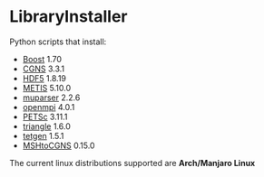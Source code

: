 # LibraryInstaller

Python scripts that install:

- [Boost](https://www.boost.org/) 1.70
- [CGNS](https://cgns.github.io/index.html) 3.3.1
- [HDF5](https://www.hdfgroup.org/) 1.8.19
- [METIS](http://glaros.dtc.umn.edu/gkhome/metis/metis/overview) 5.10.0
- [muparser](http://beltoforion.de/article.php?a=muparser) 2.2.6
- [openmpi](https://www.open-mpi.org/) 4.0.1
- [PETSc](https://www.mcs.anl.gov/petsc/) 3.11.1
- [triangle](http://www.cs.cmu.edu/~quake/triangle.html) 1.6.0
- [tetgen](http://wias-berlin.de/software/index.jsp?id=TetGen&lang=1) 1.5.1
- [MSHtoCGNS](https://github.com/felipegiacomelli/MSHtoCGNS) 0.15.0

The current linux distributions supported are **Arch/Manjaro Linux**

